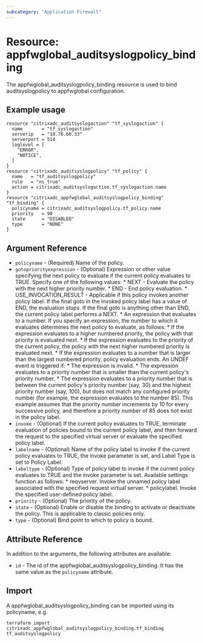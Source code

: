 ```yaml
---
subcategory: "Application Firewall"
---
```


# Resource: appfwglobal_auditsyslogpolicy_binding

The appfwglobal_auditsyslogpolicy_binding resource is used to bind auditsyslogpolicy to appfwglobal configuration.


## Example usage

```hcl
resource "citrixadc_auditsyslogaction" "tf_syslogaction" {
  name       = "tf_syslogaction"
  serverip   = "10.78.60.33"
  serverport = 514
  loglevel = [
    "ERROR",
    "NOTICE",
  ]
}
resource "citrixadc_auditsyslogpolicy" "tf_policy" {
  name   = "tf_auditsyslogpolicy"
  rule   = "ns_true"
  action = citrixadc_auditsyslogaction.tf_syslogaction.name
}
resource "citrixadc_appfwglobal_auditsyslogpolicy_binding" "tf_binding" {
  policyname = citrixadc_auditsyslogpolicy.tf_policy.name
  priority   = 90
  state      = "DISABLED"
  type       = "NONE"
}
```


## Argument Reference

* `policyname` - (Required) Name of the policy.
* `gotopriorityexpression` - (Optional) Expression or other value specifying the next policy to evaluate if the current policy evaluates to TRUE.  Specify one of the following values: * NEXT - Evaluate the policy with the next higher priority number. * END - End policy evaluation. * USE_INVOCATION_RESULT - Applicable if this policy invokes another policy label. If the final goto in the invoked policy label has a value of END, the evaluation stops. If the final goto is anything other than END, the current policy label performs a NEXT. * An expression that evaluates to a number. If you specify an expression, the number to which it evaluates determines the next policy to evaluate, as follows: * If the expression evaluates to a higher numbered priority, the policy with that priority is evaluated next. * If the expression evaluates to the priority of the current policy, the policy with the next higher numbered priority is evaluated next. * If the expression evaluates to a number that is larger than the largest numbered priority, policy evaluation ends.  An UNDEF event is triggered if: * The expression is invalid. * The expression evaluates to a priority number that is smaller than the current policy's priority number. * The expression evaluates to a priority number that is between the current policy's priority number (say, 30) and the highest priority number (say, 100), but does not match any configured priority number (for example, the expression evaluates to the number 85). This example assumes that the priority number increments by 10 for every successive policy, and therefore a priority number of 85 does not exist in the policy label.
* `invoke` - (Optional) If the current policy evaluates to TRUE, terminate evaluation of policies bound to the current policy label, and then forward the request to the specified virtual server or evaluate the specified policy label.
* `labelname` - (Optional) Name of the policy label to invoke if the current policy evaluates to TRUE, the invoke parameter is set, and Label Type is set to Policy Label.
* `labeltype` - (Optional) Type of policy label to invoke if the current policy evaluates to TRUE and the invoke parameter is set. Available settings function as follows: * reqvserver. Invoke the unnamed policy label associated with the specified request virtual server. * policylabel. Invoke the specified user-defined policy label.
* `priority` - (Optional) The priority of the policy.
* `state` - (Optional) Enable or disable the binding to activate or deactivate the policy. This is applicable to classic policies only.
* `type` - (Optional) Bind point to which to policy is bound.


## Attribute Reference

In addition to the arguments, the following attributes are available:

* `id` - The id of the appfwglobal_auditsyslogpolicy_binding. It has the same value as the `policyname` attribute.


## Import

A appfwglobal_auditsyslogpolicy_binding can be imported using its policyname, e.g.

```shell
terraform import citrixadc_appfwglobal_auditsyslogpolicy_binding.tf_binding tf_auditsyslogpolicy
```
